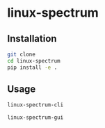 # linux-spectrum

## Installation

```bash
git clone 
cd linux-spectrum
pip install -e .
```

## Usage

```bash
linux-spectrum-cli
```

```bash
linux-spectrum-gui
```
